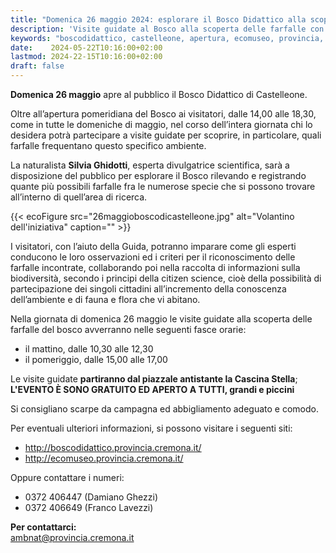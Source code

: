 ```yaml
---
title: "Domenica 26 maggio 2024: esplorare il Bosco Didattico alla scoperta delle farfalle"
description: 'Visite guidate al Bosco alla scoperta delle farfalle con la naturalista Silvia Ghidotti' 
keywords: "boscodidattico, castelleone, apertura, ecomuseo, provincia, cremona, ambiente, farfalle"
date:    2024-05-22T10:16:00+02:00
lastmod: 2024-22-15T10:16:00+02:00
draft: false
---
```

**Domenica 26 maggio** apre al pubblico il Bosco Didattico di Castelleone.

Oltre all’apertura pomeridiana del Bosco ai visitatori, dalle 14,00 alle 18,30, come in tutte le domeniche di maggio, nel corso dell’intera giornata chi lo desidera potrà partecipare a visite guidate per scoprire, in particolare, quali farfalle frequentano questo specifico ambiente.

La naturalista **Silvia Ghidotti**, esperta divulgatrice scientifica, sarà a disposizione del pubblico per esplorare il Bosco rilevando e registrando quante più possibili farfalle fra le numerose specie che si possono trovare all’interno di quell’area di ricerca.

{{< ecoFigure src="26maggioboscodicastelleone.jpg" alt="Volantino dell'iniziativa" caption="" >}}

I visitatori, con l’aiuto della Guida, potranno imparare come gli esperti conducono le loro osservazioni ed i criteri per il riconoscimento delle farfalle incontrate, collaborando poi nella raccolta di informazioni sulla biodiversità, secondo i principi della citizen science, cioè della possibilità di partecipazione dei singoli cittadini all’incremento della conoscenza dell’ambiente e di fauna e flora che vi abitano.

Nella giornata di domenica 26 maggio le visite guidate alla scoperta delle farfalle del bosco avverranno nelle seguenti fasce orarie:
- il mattino, dalle 10,30 alle 12,30
- il pomeriggio, dalle 15,00 alle 17,00

Le visite guidate **partiranno dal piazzale antistante la Cascina Stella**;
**L'EVENTO È SONO GRATUITO ED APERTO A TUTTI, grandi e piccini**

Si consigliano scarpe da campagna ed abbigliamento adeguato e comodo.

Per eventuali ulteriori informazioni, si possono visitare i seguenti siti:

- http://boscodidattico.provincia.cremona.it/
- http://ecomuseo.provincia.cremona.it/

Oppure contattare i numeri: 

- 0372 406447 (Damiano Ghezzi)
- 0372 406649 (Franco Lavezzi)

**Per contattarci:**  
[ambnat@provincia.cremona.it](mailto:ambnat@provincia.cremona.it)

